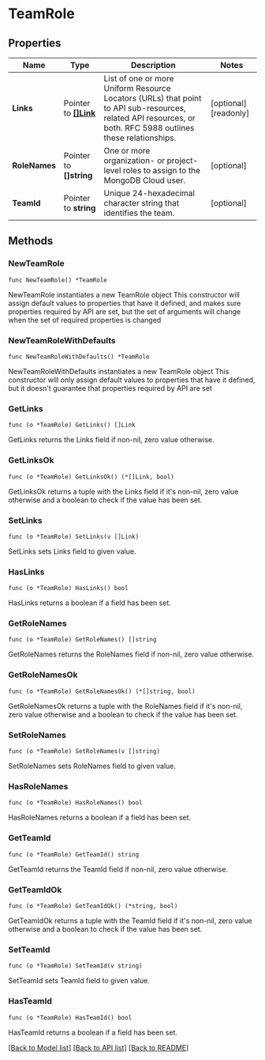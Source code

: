 # TeamRole

## Properties

Name | Type | Description | Notes
------------ | ------------- | ------------- | -------------
**Links** | Pointer to [**[]Link**](Link.md) | List of one or more Uniform Resource Locators (URLs) that point to API sub-resources, related API resources, or both. RFC 5988 outlines these relationships. | [optional] [readonly] 
**RoleNames** | Pointer to **[]string** | One or more organization- or project-level roles to assign to the MongoDB Cloud user. | [optional] 
**TeamId** | Pointer to **string** | Unique 24-hexadecimal character string that identifies the team. | [optional] 

## Methods

### NewTeamRole

`func NewTeamRole() *TeamRole`

NewTeamRole instantiates a new TeamRole object
This constructor will assign default values to properties that have it defined,
and makes sure properties required by API are set, but the set of arguments
will change when the set of required properties is changed

### NewTeamRoleWithDefaults

`func NewTeamRoleWithDefaults() *TeamRole`

NewTeamRoleWithDefaults instantiates a new TeamRole object
This constructor will only assign default values to properties that have it defined,
but it doesn't guarantee that properties required by API are set

### GetLinks

`func (o *TeamRole) GetLinks() []Link`

GetLinks returns the Links field if non-nil, zero value otherwise.

### GetLinksOk

`func (o *TeamRole) GetLinksOk() (*[]Link, bool)`

GetLinksOk returns a tuple with the Links field if it's non-nil, zero value otherwise
and a boolean to check if the value has been set.

### SetLinks

`func (o *TeamRole) SetLinks(v []Link)`

SetLinks sets Links field to given value.

### HasLinks

`func (o *TeamRole) HasLinks() bool`

HasLinks returns a boolean if a field has been set.

### GetRoleNames

`func (o *TeamRole) GetRoleNames() []string`

GetRoleNames returns the RoleNames field if non-nil, zero value otherwise.

### GetRoleNamesOk

`func (o *TeamRole) GetRoleNamesOk() (*[]string, bool)`

GetRoleNamesOk returns a tuple with the RoleNames field if it's non-nil, zero value otherwise
and a boolean to check if the value has been set.

### SetRoleNames

`func (o *TeamRole) SetRoleNames(v []string)`

SetRoleNames sets RoleNames field to given value.

### HasRoleNames

`func (o *TeamRole) HasRoleNames() bool`

HasRoleNames returns a boolean if a field has been set.

### GetTeamId

`func (o *TeamRole) GetTeamId() string`

GetTeamId returns the TeamId field if non-nil, zero value otherwise.

### GetTeamIdOk

`func (o *TeamRole) GetTeamIdOk() (*string, bool)`

GetTeamIdOk returns a tuple with the TeamId field if it's non-nil, zero value otherwise
and a boolean to check if the value has been set.

### SetTeamId

`func (o *TeamRole) SetTeamId(v string)`

SetTeamId sets TeamId field to given value.

### HasTeamId

`func (o *TeamRole) HasTeamId() bool`

HasTeamId returns a boolean if a field has been set.


[[Back to Model list]](../README.md#documentation-for-models) [[Back to API list]](../README.md#documentation-for-api-endpoints) [[Back to README]](../README.md)



